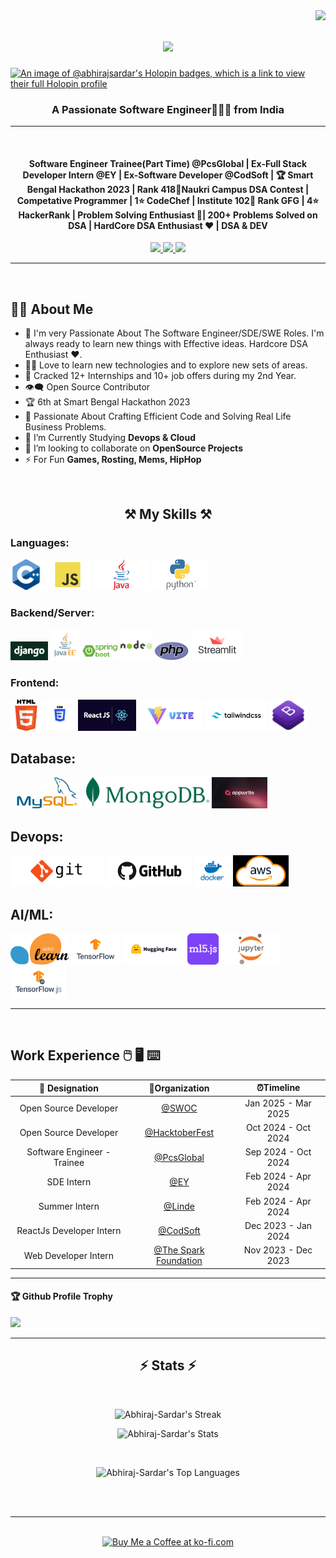 <img align="right" src="https://visitor-badge.laobi.icu/badge?page_id=Abhiraj-Sardar.Abhiraj-Sardar"/>
<h1 align="center">
<img src="https://readme-typing-svg.herokuapp.com/?font=Righteous&size=45&center=true&vCenter=true&width=700&height=70&duration=4000&lines=Hi+There!+%F0%9F%91%8B;+I%27m+Abhiraj+Sardar;A+Passionate+Software+Engineer;" />
</h1>

[![An image of @abhirajsardar's Holopin badges, which is a link to view their full Holopin profile](https://holopin.me/abhirajsardar)](https://holopin.io/@abhirajsardar)

<h3 align="center">A Passionate Software Engineer🧑🏻‍💻 from India</h3>
<hr/>
<br/>

<h4 align="center"><b>Software Engineer Trainee(Part Time) @PcsGlobal | Ex-Full Stack Developer Intern @EY | Ex-Software Developer @CodSoft | 🏆 Smart Bengal Hackathon 2023 | Rank 418🥇Naukri Campus DSA Contest  | Competative Programmer | 1⭐ CodeChef | Institute 102🥇 Rank GFG | 4⭐ HackerRank | Problem Solving Enthusiast 🧠| 200+ Problems Solved on DSA | HardCore DSA Enthusiast ❤️ | DSA & DEV </b>
</b></h4>   
 
<div align="center"> 
  <a href="https://www.facebook.com/profile.php?id=61560889658570" target="_blank">
    <img src="https://img.shields.io/badge/Facebook-0077B5?style=for-the-badge&logo=facebook&logoColor=white" target="_blank" />
  </a>
  
  <a href="https://www.linkedin.com/in/abhirajsardar2003/" target="_blank">
    <img src="https://img.shields.io/badge/LinkedIn-0077B5?style=for-the-badge&logo=linkedin&logoColor=white" target="_blank" />
  </a>

  <a href="mailto:abhirajsardar2003@gmail.com">
    <img src="https://img.shields.io/badge/Gmail-333333?style=for-the-badge&logo=gmail&logoColor=red" />
  </a>
<!--   <a href="https://salesp07.github.io" target="_blank">
     <img src="https://img.shields.io/badge/Portfolio-FF5722?style=for-the-badge&logo=todoist&logoColor=white" target="_blank" /> <!-- sqlite, safari, google-chrome are other good icon options -->
  </a> 
</div>

 <hr/>
 <br/> 
 
 ## 🙋‍♂️ About Me

- 🥋 I'm very Passionate About The Software Engineer/SDE/SWE Roles. I'm always ready to learn new things with Effective ideas. Hardcore DSA Enthusiast ❤️.
- 👨‍💻 Love to learn new technologies and to explore new sets of areas.
- 🎯 Cracked 12+ Internships and 10+ job offers during my 2nd Year.
- 👁‍🗨 Open Source Contributor  
- 🏆 6th at Smart Bengal Hackathon 2023
- 🚀 Passionate About Crafting Efficient Code and Solving Real Life Business Problems. 
- 📘 I’m Currently Studying **Devops & Cloud**
- 👯 I’m looking to collaborate on **OpenSource Projects**
- ⚡ For Fun **Games, Rosting, Mems, HipHop**


<br/>
<h2 align="center">⚒️ My Skills ⚒️</h2>

### Languages:
<code><img src="https://github.com/Abhiraj-Sardar/Abhiraj-Sardar/blob/main/img/language/cpp.png" height="50"></code>
<code><img src="https://github.com/Abhiraj-Sardar/Abhiraj-Sardar/blob/main/img/language/js.png" height="50"></code>
<code><img src="https://github.com/Abhiraj-Sardar/Abhiraj-Sardar/blob/main/img/language/java.png" height="50"></code>
<code><img src="https://github.com/Abhiraj-Sardar/Abhiraj-Sardar/blob/main/img/language/python.png" height="50"></code>

### Backend/Server:
<code><img src="https://github.com/Abhiraj-Sardar/Abhiraj-Sardar/blob/main/img/backend/django.png" height="30"></code>
<code><img src="https://github.com/Abhiraj-Sardar/Abhiraj-Sardar/blob/main/img/backend/javaee.png" height="50"></code>
<code><img src="https://github.com/Abhiraj-Sardar/Abhiraj-Sardar/blob/main/img/backend/springboot.png" height="30"></code>
<code><img src="https://github.com/Abhiraj-Sardar/Abhiraj-Sardar/blob/main/img/backend/node.png" height="50"></code>
<code><img src="https://github.com/Abhiraj-Sardar/Abhiraj-Sardar/blob/main/img/backend/php.png" height="30"></code>
<code><img src="https://github.com/Abhiraj-Sardar/Abhiraj-Sardar/blob/main/img/backend/streamlit.png" height="50"></code>

### Frontend:
<code><img src="https://github.com/Abhiraj-Sardar/Abhiraj-Sardar/blob/main/img/frontend/html.png" height="50"></code>
<code><img src="https://github.com/Abhiraj-Sardar/Abhiraj-Sardar/blob/main/img/frontend/css.png" height="50"></code>
<code><img src="https://github.com/Abhiraj-Sardar/Abhiraj-Sardar/blob/main/img/frontend/reactjs.png" height="50"></code>
<code><img src="https://github.com/Abhiraj-Sardar/Abhiraj-Sardar/blob/main/img/frontend/vite.png" height="50"></code>
<code><img src="https://github.com/Abhiraj-Sardar/Abhiraj-Sardar/blob/main/img/frontend/tailwind.png" height="50"></code>
<code><img src="https://github.com/Abhiraj-Sardar/Abhiraj-Sardar/blob/main/img/frontend/bootstrap.png" height="50"></code>

## Database:
<code><img src="https://github.com/Abhiraj-Sardar/Abhiraj-Sardar/blob/main/img/db/mysql.png" height="50"></code>
<code><img src="https://github.com/Abhiraj-Sardar/Abhiraj-Sardar/blob/main/img/db/mongodb.png" height="50"></code>
<code><img src="https://github.com/Abhiraj-Sardar/Abhiraj-Sardar/blob/main/img/db/appwrite.png" height="50"></code>

## Devops:
<code><img src="https://github.com/Abhiraj-Sardar/Abhiraj-Sardar/blob/main/img/devops/git.png" height="50"></code>
<code><img src="https://github.com/Abhiraj-Sardar/Abhiraj-Sardar/blob/main/img/devops/github.png" height="50"></code>
<code><img src="https://github.com/Abhiraj-Sardar/Abhiraj-Sardar/blob/main/img/devops/docker.png" height="50"></code>
<code><img src="https://github.com/Abhiraj-Sardar/Abhiraj-Sardar/blob/main/img/devops/aws.png" height="50"></code>

 ## AI/ML:
<code><img src="https://github.com/Abhiraj-Sardar/Abhiraj-Sardar/blob/main/img/ml/scikitlearn.png" height="50"></code>
<code><img src="https://github.com/Abhiraj-Sardar/Abhiraj-Sardar/blob/main/img/ml/tensorflow.png" height="50"></code>
<code><img src="https://github.com/Abhiraj-Sardar/Abhiraj-Sardar/blob/main/img/ml/huggingface.png" height="50"></code>
<code><img src="https://github.com/Abhiraj-Sardar/Abhiraj-Sardar/blob/main/img/ml/ml5js.png" height="50"></code>
<code><img src="https://github.com/Abhiraj-Sardar/Abhiraj-Sardar/blob/main/img/ml/jupyter.png" height="50"></code>
<code><img src="https://github.com/Abhiraj-Sardar/Abhiraj-Sardar/blob/main/img/ml/tensorjs.png" height="50"></code>

<hr/>
<br/>

## Work Experience :computer_mouse: :desktop_computer: :keyboard:

| 💼 Designation |  🏢Organization | ⏰Timeline  |
| :-: | :-: | :-: |
| Open Source Developer | [@SWOC](https://www.swoc.in/) | Jan 2025 - Mar 2025 |
| Open Source Developer | [@HacktoberFest](https://hacktoberfest.com) | Oct 2024 - Oct 2024 |
| Software Engineer - Trainee | [@PcsGlobal](http://www.pcsglobal.in) | Sep 2024 - Oct 2024 |
| SDE Intern | [@EY](http://www.ey.com) | Feb 2024 - Apr 2024 |
| Summer Intern | [@Linde](http://www.linde.com) | Feb 2024 - Apr 2024 |
| ReactJs Developer Intern | [@CodSoft](https://codsoft.in/) | Dec 2023 - Jan 2024 |
| Web Developer Intern | [@The Spark Foundation](https://thesparksfoundationsingapore.org) | Nov 2023 - Dec 2023 |


<hr/>

<div>
  <h4>🏆 Github Profile Trophy</h4>
  <a href="https://github.com/ryo-ma/github-profile-trophy">
    <img src="https://github-profile-trophy.vercel.app/?username=Abhiraj-Sardar&theme=light"/>
  </a>
</div>

<hr/>

<h2 align="center">⚡ Stats ⚡</h2>
<br>
<div align=center>
 


 ![Abhiraj-Sardar's Streak](https://github-readme-streak-stats.herokuapp.com/?user=Abhiraj-Sardar&theme=vue-dark&hide_border=true)

 ![Abhiraj-Sardar's Stats](https://github-readme-stats.vercel.app/api?username=Abhiraj-Sardar&theme=vue-dark&show_icons=true&hide_border=true&count_private=true)
  
  <br/>

![Abhiraj-Sardar's Top Languages](https://github-readme-stats.vercel.app/api/top-langs/?username=Abhiraj-Sardar&theme=vue-dark&show_icons=true&hide_border=true&layout=compact)
  
</div>

<br/><br/>

<hr/>

<br/>

<div align="center">
<a href='https://ko-fi.com/V7V4RAK9C' target='_blank'><img height='64' style='border:0px;height:64px;' src='https://storage.ko-fi.com/cdn/kofi1.png?v=3' border='0' alt='Buy Me a Coffee at ko-fi.com' /></a>
</div>

<br/>
